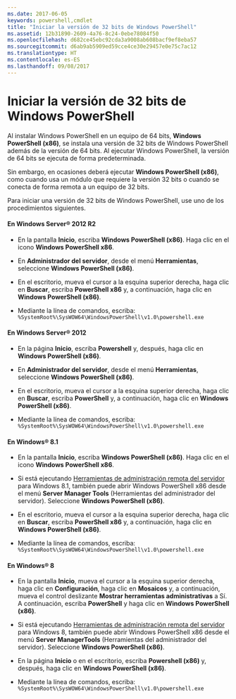 ```yaml
---
ms.date: 2017-06-05
keywords: powershell,cmdlet
title: "Iniciar la versión de 32 bits de Windows PowerShell"
ms.assetid: 12b31890-2609-4a76-8c24-0ebe78084f50
ms.openlocfilehash: d682ce45ebc92cda3a9008ab608bacf9ef8eba57
ms.sourcegitcommit: d6ab9ab5909ed59cce4ce30e29457e0e75c7ac12
ms.translationtype: HT
ms.contentlocale: es-ES
ms.lasthandoff: 09/08/2017
---
```

# <a name="starting-the-32-bit-version-of-windows-powershell"></a>Iniciar la versión de 32 bits de Windows PowerShell
Al instalar Windows PowerShell en un equipo de 64 bits, **Windows PowerShell (x86)**, se instala una versión de 32 bits de Windows PowerShell además de la versión de 64 bits. Al ejecutar Windows PowerShell, la versión de 64 bits se ejecuta de forma predeterminada.

Sin embargo, en ocasiones deberá ejecutar **Windows PowerShell (x86)**, como cuando usa un módulo que requiere la versión 32 bits o cuando se conecta de forma remota a un equipo de 32 bits.

Para iniciar una versión de 32 bits de Windows PowerShell, use uno de los procedimientos siguientes.

#### <a name="in-windows-server-2012-r2"></a>En Windows Server® 2012 R2

- En la pantalla **Inicio**, escriba **Windows PowerShell (x86)**. Haga clic en el icono **Windows PowerShell x86**.

- En **Administrador del servidor**, desde el menú **Herramientas**, seleccione **Windows PowerShell (x86)**.

- En el escritorio, mueva el cursor a la esquina superior derecha, haga clic en **Buscar**, escriba **PowerShell x86** y, a continuación, haga clic en **Windows PowerShell (x86)**.

- Mediante la línea de comandos, escriba: `%SystemRoot%\SysWOW64\WindowsPowerShell\v1.0\powershell.exe`

#### <a name="in-windows-server-2012"></a>En Windows Server® 2012

- En la página **Inicio**, escriba **Powershell** y, después, haga clic en **Windows PowerShell (x86)**.

- En **Administrador del servidor**, desde el menú **Herramientas**, seleccione **Windows PowerShell (x86)**.

- En el escritorio, mueva el cursor a la esquina superior derecha, haga clic en **Buscar**, escriba **PowerShell** y, a continuación, haga clic en **Windows PowerShell (x86)**.

- Mediante la línea de comandos, escriba: `%SystemRoot%\SysWOW64\WindowsPowerShell\v1.0\powershell.exe`

#### <a name="in-windows-81"></a>En Windows® 8.1

- En la pantalla **Inicio**, escriba **Windows PowerShell (x86)**. Haga clic en el icono **Windows PowerShell x86**.

- Si está ejecutando [Herramientas de administración remota del servidor](http://go.microsoft.com/fwlink/?LinkID=304145) para Windows 8.1, también puede abrir Windows PowerShell x86 desde el menú **Server Manager Tools** (Herramientas del administrador del servidor). Seleccione **Windows PowerShell (x86)**.

- En el escritorio, mueva el cursor a la esquina superior derecha, haga clic en **Buscar**, escriba **PowerShell x86** y, a continuación, haga clic en **Windows PowerShell (x86)**.
   
- Mediante la línea de comandos, escriba: `%SystemRoot%\SysWOW64\WindowsPowerShell\v1.0\powershell.exe`

#### <a name="in-windows-8"></a>En Windows® 8

- En la pantalla **Inicio**, mueva el cursor a la esquina superior derecha, haga clic en **Configuración**, haga clic en **Mosaicos** y, a continuación, mueva el control deslizante **Mostrar herramientas administrativas** a Sí. A continuación, escriba **PowerShell** y haga clic en **Windows PowerShell (x86)**.

- Si está ejecutando [Herramientas de administración remota del servidor](http://www.microsoft.com/download/details.aspx?id=28972) para Windows 8, también puede abrir Windows PowerShell x86 desde el menú **Server ManagerTools** (Herramientas del administrador del servidor). Seleccione **Windows PowerShell (x86)**.

- En la página **Inicio** o en el escritorio, escriba **Powershell (x86)** y, después, haga clic en **Windows PowerShell (x86)**.

- Mediante la línea de comandos, escriba: `%SystemRoot%\SysWOW64\WindowsPowerShell\v1.0\powershell.exe`

